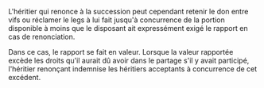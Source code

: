 L'héritier qui renonce à la succession peut cependant retenir le don entre vifs ou réclamer le legs à lui fait jusqu'à concurrence de la portion disponible à moins que le disposant ait expressément exigé le rapport en cas de renonciation.

Dans ce cas, le rapport se fait en valeur. Lorsque la valeur rapportée excède les droits qu'il aurait dû avoir dans le partage s'il y avait participé, l'héritier renonçant indemnise les héritiers acceptants à concurrence de cet excédent.
